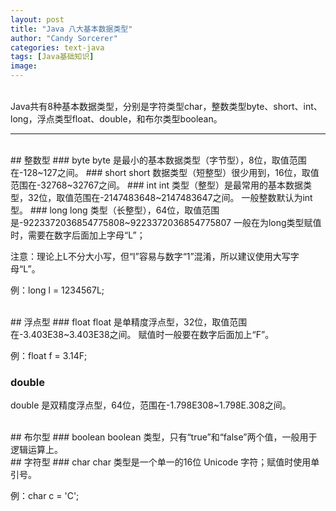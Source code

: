 ```yaml
---
layout: post
title: "Java 八大基本数据类型"
author: "Candy Sorcerer"
categories: text-java
tags: [Java基础知识]
image:
---
```


<br>
Java共有8种基本数据类型，分别是字符类型char，整数类型byte、short、int、long，浮点类型float、double，和布尔类型boolean。

***

<br>
## 整数型
### byte
byte 是最小的基本数据类型（字节型），8位，取值范围在-128~127之间。
### short
short 数据类型（短整型）很少用到，16位，取值范围在-32768~32767之间。
### int
int 类型（整型）是最常用的基本数据类型，32位，取值范围在-2147483648~2147483647之间。
一般整数默认为int型。
### long
long 类型（长整型），64位，取值范围是-9223372036854775808~9223372036854775807
一般在为long类型赋值时，需要在数字后面加上字母“L”；

注意：理论上L不分大小写，但“l”容易与数字“1”混淆，所以建议使用大写字母“L”。

例：long l = 1234567L;

<br>
## 浮点型
### float
float 是单精度浮点型，32位，取值范围在-3.403E38~3.403E38之间。
赋值时一般要在数字后面加上“F”。

例：float f = 3.14F;
### double
double 是双精度浮点型，64位，范围在-1.798E308~1.798E.308之间。

<br>
## 布尔型
### boolean
boolean 类型，只有“true”和“false”两个值，一般用于逻辑运算上。

<br>
## 字符型
### char
char 类型是一个单一的16位 Unicode 字符；赋值时使用单引号。

例：char c = 'C';




<br><br><br><br>

